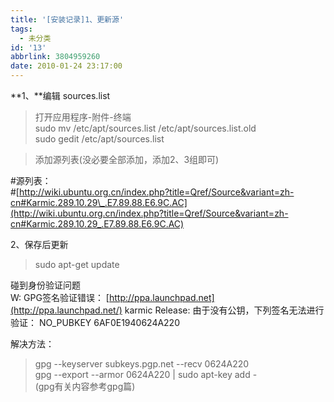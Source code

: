 ```yaml
---
title: '[安装记录]1、更新源'
tags:
  - 未分类
id: '13'
abbrlink: 3804959260
date: 2010-01-24 23:17:00
---
```


**1、**编辑 sources.list  

> 打开应用程序-附件-终端  
> sudo mv /etc/apt/sources.list /etc/apt/sources.list.old  
> sudo gedit /etc/apt/sources.list  

> 添加源列表(没必要全部添加，添加2、3组即可)  

#源列表：  
#[http://wiki.ubuntu.org.cn/index.php?title=Qref/Source&variant=zh-cn#Karmic.289.10.29\_.E7.89.88.E6.9C.AC](http://wiki.ubuntu.org.cn/index.php?title=Qref/Source&variant=zh-cn#Karmic.289.10.29_.E7.89.88.E6.9C.AC)  
  
2、保存后更新  

> sudo apt-get update  

  
碰到身份验证问题  
W: GPG签名验证错误： [http://ppa.launchpad.net](http://ppa.launchpad.net/) karmic Release: 由于没有公钥，下列签名无法进行验证： NO\_PUBKEY 6AF0E1940624A220  
  
解决方法：  

> gpg --keyserver subkeys.pgp.net --recv 0624A220   
> gpg --export --armor 0624A220 | sudo apt-key add -  
> (gpg有关内容参考gpg篇)